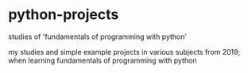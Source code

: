 # python-projects
studies of 'fundamentals of programming with python'

my studies and simple example projects in various subjects from 2019; when learning fundamentals of programming with python
